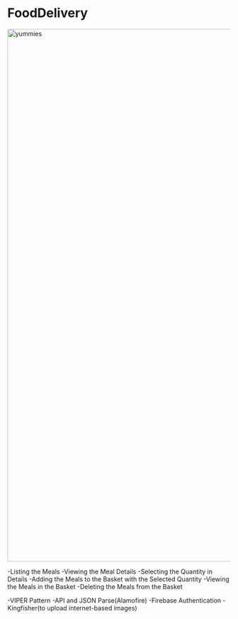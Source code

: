 # FoodDelivery

<img width="1199" alt="yummies" src="https://user-images.githubusercontent.com/93860490/174754559-af0e1810-47d3-4c14-ade8-411a44071e51.png">

-Listing the Meals
-Viewing the Meal Details
-Selecting the Quantity in Details
-Adding the Meals to the Basket with the Selected Quantity
-Viewing the Meals in the Basket
-Deleting the Meals from the Basket

-VIPER Pattern
-API and JSON Parse(Alamofire)
-Firebase Authentication
-Kingfisher(to upload internet-based images)
